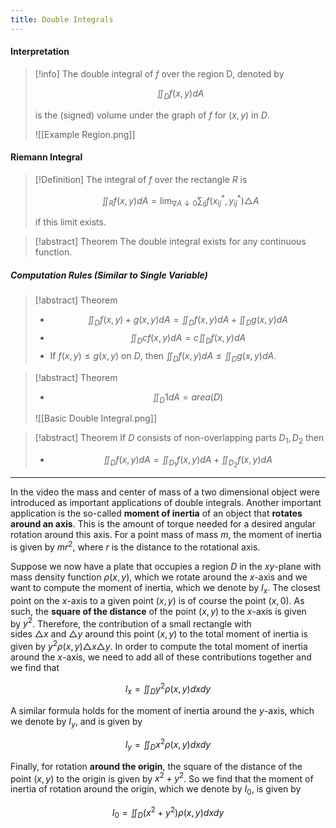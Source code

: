```yaml
---
title: Double Integrals
---
```


#### Interpretation
> [!info]
>The double integral of $f$ over the region D, denoted by
> 
>$$\iint_{D} f(x,y)dA$$
> 
>is the (signed) volume under the graph of $f$ for $(x,y)$ in $D$.
> 
>![[Example Region.png]]

#### Riemann Integral
>[!Definition]
>The integral of $f$ over the rectangle $R$ is
>
>$$\iint_{R}f(x,y)dA=\lim_{ \nabla A \downarrow 0 } \sum_{ij} f(x_{ij}^*,y_{ij}^*)\triangle A$$
>
>if this limit exists.

> [!abstract] Theorem
> The double integral exists for any continuous function.

##### Computation Rules (Similar to Single Variable)
> [!abstract] Theorem
> - $$\iint_{D}f(x,y)+g(x,y)dA = \iint_{D}f(x,y)dA+\iint_{D}g(x,y)dA$$
> - $$\iint_{D}cf(x,y)dA = c \iint_{D}f(x,y)dA$$
> - If $f(x,y)\leq g(x,y)$ on $D$, then $\iint_{D}f(x,y)dA\leq \iint_{D}g(x,y)dA$.

>[!abstract] Theorem
>
>- $$\iint_{D}1dA = area(D)$$
>
>![[Basic Double Integral.png]]

> [!abstract] Theorem
> If $D$ consists of non-overlapping parts $D_{1}, D_{2}$ then
> 
> - $$\iint_{D}f(x,y)dA=\iint_{D_{1}}f(x,y)dA+\iint_{D_{2}}f(x,y)dA$$

---
In the video the mass and center of mass of a two dimensional object were introduced as important applications of double integrals. Another important application is the so-called **moment of inertia** of an object that **rotates around an axis**. This is the amount of torque needed for a desired angular rotation around this axis. For a point mass of mass $m$, the moment of inertia is given by $mr^2$, where $r$ is the distance to the rotational axis.

Suppose we now have a plate that occupies a region $D$ in the $xy$-plane with mass density function $\rho(x,y)$, which we rotate around the $x$-axis and we want to compute the moment of inertia, which we denote by $I_{x}$. The closest point on the $x$-axis to a given point $(x,y)$ is of course the point $(x,0)$. As such, the **square of the distance** of the point $(x,y)$ to the $x$-axis is given by $y^2$. Therefore, the contribution of a small rectangle with sides $\triangle x$ and $\triangle y$ around this point $(x,y)$ to the total moment of inertia is given by $y^2\rho(x,y)\triangle x \triangle y$. In order to compute the total moment of inertia around the $x$-axis, we need to add all of these contributions together and we find that

$$I_{x}=\iint_{D}y^2\rho(x,y)dxdy$$

A similar formula holds for the moment of inertia around the $y$-axis, which we denote by $I_{y}$, and is given by

$$I_{y}=\iint_{D}x^2\rho(x,y)dxdy$$

Finally, for rotation **around the origin**, the square of the distance of the point $(x,y)$ to the origin is given by $x^2+y^2$. So we find that the moment of inertia of rotation around the origin, which we denote by $I_{0}$, is given by

$$I_{0}=\iint_{D}(x^2+y^2)\rho(x,y)dxdy$$
